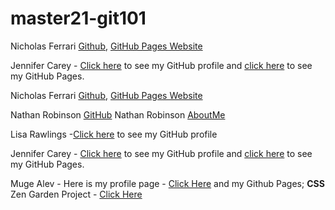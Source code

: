 # master21-git101
Nicholas Ferrari [Github](https://github.com/NickFerra), [GitHub Pages Website](https://nickferra.github.io/NickWeb/)

Jennifer Carey - [Click here](https://github.com/jennifer-carey) to see my GitHub profile and [click here](https://jennifer-carey.github.io/) to see my GitHub Pages.

Nicholas Ferrari [Github](https://github.com/NickFerra), [GitHub Pages Website](https://nickferra.github.io/NickWeb/)

Nathan Robinson [GitHub](https://github.com/NathanRobinson11/)
Nathan Robinson [AboutMe](https://github.com/NathanRobinson11/)

Lisa Rawlings -[Click here](https://github.com/lisarawlings) to see my GitHub profile

Jennifer Carey - [Click here](https://github.com/jennifer-carey) to see my GitHub profile and [click here](https://jennifer-carey.github.io/) to see my GitHub Pages.

Muge Alev -  Here is my profile page - [Click Here](https://github.com/mafromist) and my Github Pages; **CSS** Zen Garden Project - [Click Here](https://mafromist.github.io/css-zen-garden/)